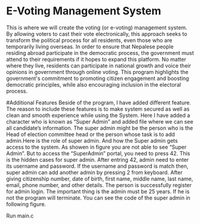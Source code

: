 # E-Voting Management System 
This is where we will create the voting (or e-voting) management system. By allowing voters to cast their vote electronically, this approach seeks to transform the political process for all residents, even those who are temporarily living overseas. In order to ensure that Nepalese people residing abroad participate in the democratic process, the government must attend to their requirements if it hopes to expand this platform. No matter where they live, residents can participate in national growth and voice their opinions in government through online voting. This program highlights the government's commitment to promoting citizen engagement and boosting democratic principles, while also encouraging inclusion in the electoral process. 

#Additional Features
Beside of the program, I have added different feature. The reason to include these features is to make system secured as well as clean and smooth experience while using the System. Here I have added a character who is known as “Super Admin” and added file where we can see all candidate’s information. The super admin might be the person who is the Head of election committee head or the person whose task is to add admin.Here is the role of super admin. And how the Super admin gets access to the system. As showen in figure you are not able to see “Super Admin”. But to access the “SuperAdmin” portal, you need to press 42. This is the hidden cases for super admin.  After entring 42, admin need to enter its username and password. If the username and password is match then, super admin can add another admin by pressing 2 from keyboard. After giving citizenship number, date of birth, first name, middle name, last name, email, phone number, and other details. The person is successfully register for admin login. The important thing is the admin must be 25 years. If he is not the program will terminate. You can see the code of the super admin in following figure. 

Run
    main.c
  

